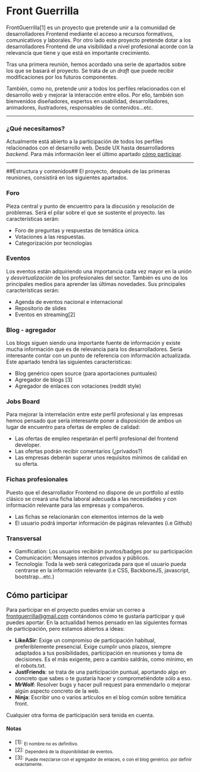 Front Guerrilla
=============

FrontGuerrilla[1] es un proyecto que pretende unir a la comunidad de desarrolladores Frontend mediante el acceso a recursos formativos, comunicativos y laborales. Por otro lado este proyecto pretende dotar a los desarrolladores Frontend de una visibilidad a nivel profesional acorde con la relevancia que tiene y que está en importante crecimiento.

Tras una primera reunión, hemos acordado una serie de apartados sobre los que se basará el proyecto. Se trata de un *draft* que puede recibir modificaciones por los futuros componentes.

También, como no, pretende unir a todos los perfiles relacionados con el desarrollo web y mejorar la interacción entre ellos. Por ello, también son bienvenidos diseñadores, expertos en usabilidad, desarrolladores, animadores, ilustradores, responsables de contenidos...etc.

---------------------------------------

### ¿Qué necesitamos? ###
Actualmente está abierto a la participación de todos los perfiles relacionados con el desarrollo web. Desde UX hasta desarrolladores *backend*. Para más información leer el último apartado [cómo participar](#join).

---------------------------------------

##Estructura y contenidos##
El proyecto, después de las primeras reuniones, consistirá en los siguientes apartados.

### Foro ###
Pieza central y punto de encuentro para la discusión y resolución de problemas. Será el pilar sobre el que se sustente el proyecto. las características serán:

*   Foro de preguntas y respuestas de temática única.
*   Votaciones a las respuestas.
*   Categorización por tecnologías

### Eventos ###
Los eventos están adquiriendo una importancia cada vez mayor en la unión y *desvirtualización* de los profesionales del sector. También es uno de los principales medios para aprender las últimas novedades. Sus principales características serán:

*   Agenda de eventos nacional e internacional
*   Repositorio de slides
*   Eventos en streaming[2]

### Blog - agregador ###
Los blogs siguen siendo una importante fuente de información y existe mucha información que es de relevancia para los desarrolladores. Sería interesante contar con un punto de referencia con información actualizada. Este apartado tendrá las siguientes características:
*   Blog genérico open source (para aportaciones puntuales)
*   Agregador de blogs [3]
*   Agregador de enlaces con votaciones (reddit style)

### Jobs Board ###
Para mejorar la interrelación entre este perfil profesional y las empresas hemos pensado que sería interesante poner a disposición de ambos un lugar de encuentro para ofertas de empleo de calidad:

*   Las ofertas de empleo respetarán el perfil profesional del frontend developer.
*   Las ofertas podrán recibir comentarios (¿privados?)
*   Las empresas deberán superar unos requisitos mínimos de calidad en su oferta.

### Fichas profesionales ###
Puesto que el desarrollador Frontend no dispone de un portfolio al estilo clásico se creará una ficha laboral adecuada a las necesidades y con información relevante para las empresas y compañeros.
*   Las fichas se relacionarán con elementos internos de la web
*   El usuario podrá importar información de páginas relevantes (i.e Github)

### Transversal ###
*   Gamification: Los usuarios recibirán puntos/badges por su participación
*   Comunicación: Mensajes internos privados y públicos.
*   Tecnología: Toda la web será categorizada para que el usuario pueda centrarse en la información relevante (i.e CSS, BackboneJS, javascript, bootstrap...etc.)


## <a name="join"></a>Cómo participar ##
Para participar en el proyecto puedes enviar un correo a <frontguerrilla@gmail.com> contándonos cómo te gustaría participar y qué puedes aportar. En la actualidad hemos pensado en las siguientes formas de participación, pero estamos abiertos a ideas:
*   **LikeASir**: Exige un compromiso de participación habitual, preferiblemente presencial. Exige cumplir unos plazos, siempre adaptados a tus posibilidades, participación en reuniones y toma de decisiones. Es el más exigente, pero a cambio saldrás, como mínimo, en el robots.txt.
*   **JustFriends**: se trata de una participación puntual, aportando algo en concreto que sabes o te gustaría hacer y comprometiéndote *sólo* a eso.
*   **MrWolf**: Resolver bugs y hacer pull request para enmendarlo o mejorar algún aspecto concreto de la web.
*   **Ninja**: Escribir uno o varios artículos en el blog común sobre temática front.

Cualquier otra forma de participación será tenida en cuenta.

#### Notas ####
*   [1]: <sub>El nombre no es definitivo.</sub>
*   [2]: <sub>Dependerá de la disponibilidad de eventos.</sub>
*   [3]: <sub>Puede mezclarse con el agregador de enlaces, o con el blog genérico. por definir exáctamente.</sub>

